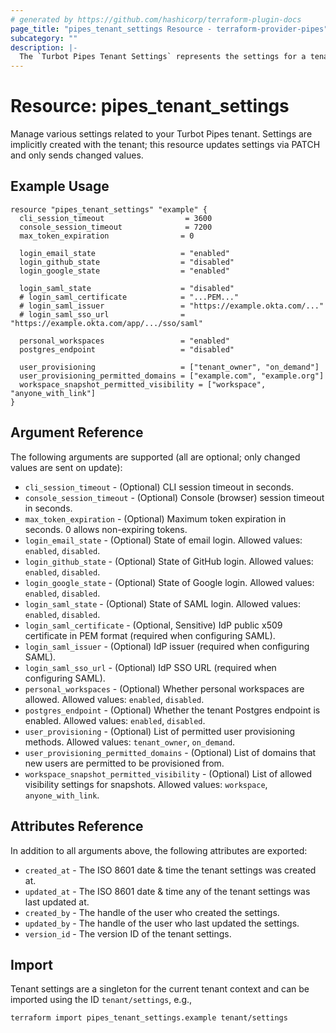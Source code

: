```yaml
---
# generated by https://github.com/hashicorp/terraform-plugin-docs
page_title: "pipes_tenant_settings Resource - terraform-provider-pipes"
subcategory: ""
description: |-
  The `Turbot Pipes Tenant Settings` represents the settings for a tenant.
---
```


# Resource: pipes_tenant_settings

Manage various settings related to your Turbot Pipes tenant. Settings are implicitly created with the tenant; this resource updates settings via PATCH and only sends changed values.

## Example Usage

```hcl
resource "pipes_tenant_settings" "example" {
  cli_session_timeout                  = 3600
  console_session_timeout              = 7200
  max_token_expiration                = 0

  login_email_state                   = "enabled"
  login_github_state                  = "disabled"
  login_google_state                  = "enabled"

  login_saml_state                    = "disabled"
  # login_saml_certificate            = "...PEM..."
  # login_saml_issuer                 = "https://example.okta.com/..."
  # login_saml_sso_url                = "https://example.okta.com/app/.../sso/saml"

  personal_workspaces                 = "enabled"
  postgres_endpoint                   = "disabled"

  user_provisioning                   = ["tenant_owner", "on_demand"]
  user_provisioning_permitted_domains = ["example.com", "example.org"]
  workspace_snapshot_permitted_visibility = ["workspace", "anyone_with_link"]
}
```

## Argument Reference

The following arguments are supported (all are optional; only changed values are sent on update):

- `cli_session_timeout` - (Optional) CLI session timeout in seconds.
- `console_session_timeout` - (Optional) Console (browser) session timeout in seconds.
- `max_token_expiration` - (Optional) Maximum token expiration in seconds. 0 allows non-expiring tokens.
- `login_email_state` - (Optional) State of email login. Allowed values: `enabled`, `disabled`.
- `login_github_state` - (Optional) State of GitHub login. Allowed values: `enabled`, `disabled`.
- `login_google_state` - (Optional) State of Google login. Allowed values: `enabled`, `disabled`.
- `login_saml_state` - (Optional) State of SAML login. Allowed values: `enabled`, `disabled`.
- `login_saml_certificate` - (Optional, Sensitive) IdP public x509 certificate in PEM format (required when configuring SAML).
- `login_saml_issuer` - (Optional) IdP issuer (required when configuring SAML).
- `login_saml_sso_url` - (Optional) IdP SSO URL (required when configuring SAML).
- `personal_workspaces` - (Optional) Whether personal workspaces are allowed. Allowed values: `enabled`, `disabled`.
- `postgres_endpoint` - (Optional) Whether the tenant Postgres endpoint is enabled. Allowed values: `enabled`, `disabled`.
- `user_provisioning` - (Optional) List of permitted user provisioning methods. Allowed values: `tenant_owner`, `on_demand`.
- `user_provisioning_permitted_domains` - (Optional) List of domains that new users are permitted to be provisioned from.
- `workspace_snapshot_permitted_visibility` - (Optional) List of allowed visibility settings for snapshots. Allowed values: `workspace`, `anyone_with_link`.

## Attributes Reference

In addition to all arguments above, the following attributes are exported:

- `created_at` - The ISO 8601 date & time the tenant settings was created at.
- `updated_at` - The ISO 8601 date & time any of the tenant settings was last updated at.
- `created_by` - The handle of the user who created the settings.
- `updated_by` - The handle of the user who last updated the settings.
- `version_id` - The version ID of the tenant settings.

## Import

Tenant settings are a singleton for the current tenant context and can be imported using the ID `tenant/settings`, e.g.,

```sh
terraform import pipes_tenant_settings.example tenant/settings
```
